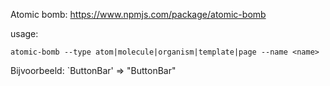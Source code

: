 Atomic bomb: https://www.npmjs.com/package/atomic-bomb

usage: 

```shell 
atomic-bomb --type atom|molecule|organism|template|page --name <name>

```

Bijvoorbeeld: `ButtonBar' => "ButtonBar"